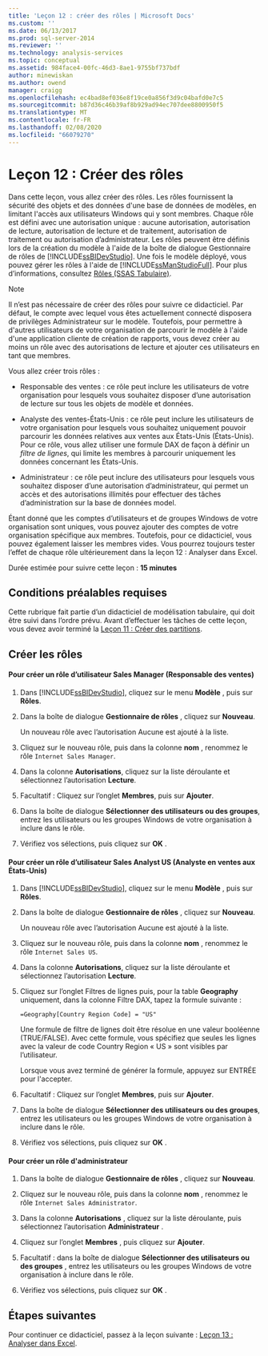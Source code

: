 ```yaml
---
title: 'Leçon 12 : créer des rôles | Microsoft Docs'
ms.custom: ''
ms.date: 06/13/2017
ms.prod: sql-server-2014
ms.reviewer: ''
ms.technology: analysis-services
ms.topic: conceptual
ms.assetid: 984face4-00fc-46d3-8ae1-9755bf737bdf
author: minewiskan
ms.author: owend
manager: craigg
ms.openlocfilehash: ec4bad8ef036e8f19ce0a856f3d9c04bafd0e7c5
ms.sourcegitcommit: b87d36c46b39af8b929ad94ec707dee8800950f5
ms.translationtype: MT
ms.contentlocale: fr-FR
ms.lasthandoff: 02/08/2020
ms.locfileid: "66079270"
---
```

# <a name="lesson-12-create-roles"></a>Leçon 12 : Créer des rôles
  Dans cette leçon, vous allez créer des rôles. Les rôles fournissent la sécurité des objets et des données d'une base de données de modèles, en limitant l'accès aux utilisateurs Windows qui y sont membres. Chaque rôle est défini avec une autorisation unique : aucune autorisation, autorisation de lecture, autorisation de lecture et de traitement, autorisation de traitement ou autorisation d’administrateur. Les rôles peuvent être définis lors de la création du modèle à l'aide de la boîte de dialogue Gestionnaire de rôles de [!INCLUDE[ssBIDevStudio](../includes/ssbidevstudio-md.md)]. Une fois le modèle déployé, vous pouvez gérer les rôles à l'aide de [!INCLUDE[ssManStudioFull](../includes/ssmanstudiofull-md.md)]. Pour plus d’informations, consultez [Rôles &#40;SSAS Tabulaire&#41;](tabular-models/roles-ssas-tabular.md).  
  
> [!NOTE]  
>  Il n’est pas nécessaire de créer des rôles pour suivre ce didacticiel. Par défaut, le compte avec lequel vous êtes actuellement connecté disposera de privilèges Administrateur sur le modèle. Toutefois, pour permettre à d'autres utilisateurs de votre organisation de parcourir le modèle à l'aide d'une application cliente de création de rapports, vous devez créer au moins un rôle avec des autorisations de lecture et ajouter ces utilisateurs en tant que membres.  
  
 Vous allez créer trois rôles :  
  
-   Responsable des ventes : ce rôle peut inclure les utilisateurs de votre organisation pour lesquels vous souhaitez disposer d’une autorisation de lecture sur tous les objets de modèle et données.  
  
-   Analyste des ventes-États-Unis : ce rôle peut inclure les utilisateurs de votre organisation pour lesquels vous souhaitez uniquement pouvoir parcourir les données relatives aux ventes aux États-Unis (États-Unis). Pour ce rôle, vous allez utiliser une formule DAX de façon à définir un *filtre de lignes*, qui limite les membres à parcourir uniquement les données concernant les États-Unis.  
  
-   Administrateur : ce rôle peut inclure des utilisateurs pour lesquels vous souhaitez disposer d’une autorisation d’administrateur, qui permet un accès et des autorisations illimités pour effectuer des tâches d’administration sur la base de données model.  
  
 Étant donné que les comptes d’utilisateurs et de groupes Windows de votre organisation sont uniques, vous pouvez ajouter des comptes de votre organisation spécifique aux membres. Toutefois, pour ce didacticiel, vous pouvez également laisser les membres vides. Vous pourrez toujours tester l’effet de chaque rôle ultérieurement dans la leçon 12 : Analyser dans Excel.  
  
 Durée estimée pour suivre cette leçon : **15 minutes**  
  
## <a name="prerequisites"></a>Conditions préalables requises  
 Cette rubrique fait partie d’un didacticiel de modélisation tabulaire, qui doit être suivi dans l’ordre prévu. Avant d’effectuer les tâches de cette leçon, vous devez avoir terminé la [Leçon 11 : Créer des partitions](lesson-10-create-partitions.md).  
  
## <a name="create-roles"></a>Créer les rôles  
  
#### <a name="to-create-a-sales-manager-user-role"></a>Pour créer un rôle d’utilisateur Sales Manager (Responsable des ventes)  
  
1.  Dans [!INCLUDE[ssBIDevStudio](../includes/ssbidevstudio-md.md)], cliquez sur le menu **Modèle** , puis sur **Rôles**.  
  
2.  Dans la boîte de dialogue **Gestionnaire de rôles** , cliquez sur **Nouveau**.  
  
     Un nouveau rôle avec l’autorisation Aucune est ajouté à la liste.  
  
3.  Cliquez sur le nouveau rôle, puis dans la colonne **nom** , renommez le rôle `Internet Sales Manager`.  
  
4.  Dans la colonne **Autorisations**, cliquez sur la liste déroulante et sélectionnez l’autorisation **Lecture**.  
  
5.  Facultatif : Cliquez sur l’onglet **Membres**, puis sur **Ajouter**.  
  
6.  Dans la boîte de dialogue **Sélectionner des utilisateurs ou des groupes**, entrez les utilisateurs ou les groupes Windows de votre organisation à inclure dans le rôle.  
  
7.  Vérifiez vos sélections, puis cliquez sur **OK** .  
  
#### <a name="to-create-a-sales-analyst-us-user-role"></a>Pour créer un rôle d’utilisateur Sales Analyst US (Analyste en ventes aux États-Unis)  
  
1.  Dans [!INCLUDE[ssBIDevStudio](../includes/ssbidevstudio-md.md)], cliquez sur le menu **Modèle** , puis sur **Rôles**.  
  
2.  Dans la boîte de dialogue **Gestionnaire de rôles** , cliquez sur **Nouveau**.  
  
     Un nouveau rôle avec l’autorisation Aucune est ajouté à la liste.  
  
3.  Cliquez sur le nouveau rôle, puis dans la colonne **nom** , renommez le rôle `Internet Sales US`.  
  
4.  Dans la colonne **Autorisations**, cliquez sur la liste déroulante et sélectionnez l’autorisation **Lecture**.  
  
5.  Cliquez sur l’onglet Filtres de lignes puis, pour la table **Geography** uniquement, dans la colonne Filtre DAX, tapez la formule suivante :  
  
     `=Geography[Country Region Code] = "US"`  
  
     Une formule de filtre de lignes doit être résolue en une valeur booléenne (TRUE/FALSE). Avec cette formule, vous spécifiez que seules les lignes avec la valeur de code Country Region « US » sont visibles par l’utilisateur.  
  
     Lorsque vous avez terminé de générer la formule, appuyez sur ENTRÉE pour l'accepter.  
  
6.  Facultatif : Cliquez sur l’onglet **Membres**, puis sur **Ajouter**.  
  
7.  Dans la boîte de dialogue **Sélectionner des utilisateurs ou des groupes**, entrez les utilisateurs ou les groupes Windows de votre organisation à inclure dans le rôle.  
  
8.  Vérifiez vos sélections, puis cliquez sur **OK** .  
  
#### <a name="to-create-an-administrator-role"></a>Pour créer un rôle d'administrateur  
  
1.  Dans la boîte de dialogue **Gestionnaire de rôles** , cliquez sur **Nouveau**.  
  
2.  Cliquez sur le nouveau rôle, puis dans la colonne **nom** , renommez le rôle `Internet Sales Administrator`.  
  
3.  Dans la colonne **Autorisations** , cliquez sur la liste déroulante, puis sélectionnez l’autorisation **Administrateur** .  
  
4.  Cliquez sur l’onglet **Membres** , puis cliquez sur **Ajouter**.  
  
5.  Facultatif : dans la boîte de dialogue **Sélectionner des utilisateurs ou des groupes** , entrez les utilisateurs ou les groupes Windows de votre organisation à inclure dans le rôle.  
  
6.  Vérifiez vos sélections, puis cliquez sur **OK** .  
  
## <a name="next-steps"></a>Étapes suivantes  
 Pour continuer ce didacticiel, passez à la leçon suivante : [Leçon 13 : Analyser dans Excel](lesson-12-analyze-in-excel.md).  
  
  
